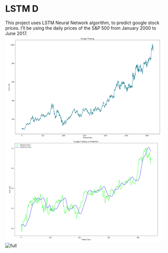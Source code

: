 # LSTM D
This project uses LSTM Neural Network algorithm, to predict google stock prices. I’ll be using the daily prices of the S&P 500 from January 2000 to June 2017.
![full](/done.png)
![full](/done2.png)
![full](/done3.png)

